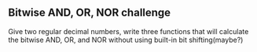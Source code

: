 ## Bitwise AND, OR, NOR challenge       

<p>Give two regular decimal numbers, write three functions that will calculate the bitwise AND, OR, and NOR without using built-in bit shifting(maybe?)</p>